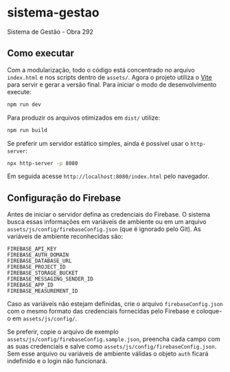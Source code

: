 # sistema-gestao
Sistema de Gestão - Obra 292

## Como executar

Com a modularização, todo o código está concentrado no arquivo
`index.html` e nos scripts dentro de `assets/`. Agora o projeto utiliza o
[Vite](https://vitejs.dev/) para servir e gerar a versão final. Para
iniciar o modo de desenvolvimento execute:

```bash
npm run dev
```

Para produzir os arquivos otimizados em `dist/` utilize:

```bash
npm run build
```

Se preferir um servidor estático simples, ainda é possível usar o
`http-server`:

```bash
npx http-server -p 8080
```

Em seguida acesse `http://localhost:8080/index.html` pelo navegador.

## Configuração do Firebase

Antes de iniciar o servidor defina as credenciais do Firebase.
O sistema busca essas informações em variáveis de ambiente ou em um arquivo
`assets/js/config/firebaseConfig.json` (que é ignorado pelo Git). As variáveis
de ambiente reconhecidas são:

```
FIREBASE_API_KEY
FIREBASE_AUTH_DOMAIN
FIREBASE_DATABASE_URL
FIREBASE_PROJECT_ID
FIREBASE_STORAGE_BUCKET
FIREBASE_MESSAGING_SENDER_ID
FIREBASE_APP_ID
FIREBASE_MEASUREMENT_ID
```

Caso as variáveis não estejam definidas, crie o arquivo `firebaseConfig.json`
com o mesmo formato das credenciais fornecidas pelo Firebase e coloque-o em
`assets/js/config/`.

Se preferir, copie o arquivo de exemplo `assets/js/config/firebaseConfig.sample.json`,
preencha cada campo com as suas credenciais e salve como
`assets/js/config/firebaseConfig.json`. Sem esse arquivo ou variáveis de
ambiente válidas o objeto `auth` ficará indefinido e o login não funcionará.
